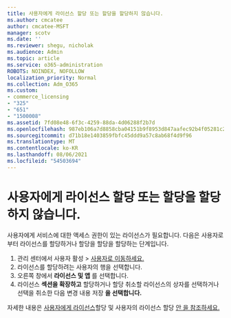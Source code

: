 ```yaml
---
title: 사용자에게 라이선스 할당 또는 할당을 할당하지 않습니다.
ms.author: cmcatee
author: cmcatee-MSFT
manager: scotv
ms.date: ''
ms.reviewer: shegu, nicholak
ms.audience: Admin
ms.topic: article
ms.service: o365-administration
ROBOTS: NOINDEX, NOFOLLOW
localization_priority: Normal
ms.collection: Adm_O365
ms.custom:
- commerce_licensing
- "325"
- "651"
- "1500008"
ms.assetid: 7fd08e48-6f3c-4259-88da-4d06288f2b7d
ms.openlocfilehash: 987eb106a7d8858cba04151b9f8953d847aafec92b4f05281c2bbde4edaf91e6
ms.sourcegitcommit: d71b18e1403859fbfc45ddd9a57c8ab68f4d9f96
ms.translationtype: MT
ms.contentlocale: ko-KR
ms.lasthandoff: 08/06/2021
ms.locfileid: "54503694"
---
```

# <a name="assign-or-unassign-licenses-to-users"></a>사용자에게 라이선스 할당 또는 할당을 할당하지 않습니다.

사용자에게 서비스에 대한 액세스 권한이 있는 라이선스가 필요합니다. 다음은 사용자로부터 라이선스를 할당하거나 할당을 할당을 할당하는 단계입니다.
  
1. 관리 센터에서 사용자  활성 \> [사용자로 이동하세요.](https://go.microsoft.com/fwlink/p/?linkid=834822)
2. 라이선스를 할당하려는 사용자의 행을 선택합니다.
3. 오른쪽 창에서 **라이선스 및 앱** 를 선택합니다.
4. 라이선스 **섹션을 확장하고** 할당하거나 할당 취소할 라이선스의 상자를 선택하거나 선택을 취소한 다음 변경 내용 저장 **을 선택합니다.**

자세한 내용은 [사용자에게 라이선스](/microsoft-365/admin/manage/assign-licenses-to-users)할당 및 사용자의 라이선스 할당 [안 을 참조하세요.](/microsoft-365/admin/manage/remove-licenses-from-users)